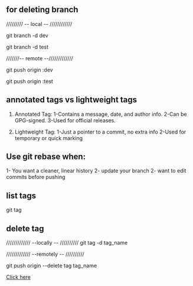 ## for deleting branch

///////// -- local -- ////////////

 git branch -d dev

  git branch -d test

 ///////-- remote --/////////////

git push origin :dev

git push origin :test

## annotated tags  vs  lightweight tags

1) Annotated Tag: 
1-Contains a message, date, and author info.
2-Can be GPG-signed.
3-Used for official releases.

2) Lightweight Tag:
1-Just a pointer to a commit, no extra info
2-Used for temporary or quick marking


## Use git rebase when:
1- You want a cleaner, linear history 
2- update your branch 
2- want to edit commits before pushing

## list tags

git tag

## delete tag

///////////// --locally -- //////////
git tag -d tag_name

///////////// --remotely -- //////////

git push origin --delete tag tag_name


[Click here](https://th.bing.com/th/id/R.9a0ee667cd80d21ba3a7c75f99b66563?rik=PbSUuB%2b3YtM%2frA&riu=http%3a%2f%2fwallpapercave.com%2fwp%2fFhndtDK.jpg&ehk=QfeFP61tcgMIHlOkafRNcGDLqRtDE5r7NzUavYlkCOU%3d&risl=&pid=ImgRaw&r=0)